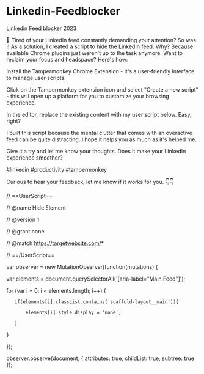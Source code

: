 # Linkedin-Feedblocker
Linkedin Feed blocker 2023

🚫 Tired of your LinkedIn feed constantly demanding your attention? So was I! As a solution, I created a script to hide the LinkedIn feed. Why? Because available Chrome plugins just weren't up to the task anymore. Want to reclaim your focus and headspace? Here's how:

Install the Tampermonkey Chrome Extension - it's a user-friendly interface to manage user scripts.

Click on the Tampermonkey extension icon and select "Create a new script" - this will open up a platform for you to customize your browsing experience.

In the editor, replace the existing content with my user script below. Easy, right?


I built this script because the mental clutter that comes with an overactive feed can be quite distracting. I hope it helps you as much as it's helped me.

Give it a try and let me know your thoughts. Does it make your LinkedIn experience smoother?

#linkedin #productivity #tampermonkey

Curious to hear your feedback, let me know if it works for you. 👇👇


// ==UserScript==

// @name    Hide Element

// @version 1

// @grant   none

// @match   https://targetwebsite.com/*

// ==/UserScript==


var observer = new MutationObserver(function(mutations) {

   var elements = document.querySelectorAll('[aria-label="Main Feed"]');

   for (var i = 0; i < elements.length; i++) {

       if(elements[i].classList.contains('scaffold-layout__main')){

           elements[i].style.display = 'none';

       }

   }

});

observer.observe(document, { attributes: true, childList: true, subtree: true });




